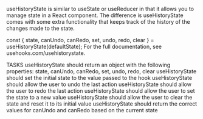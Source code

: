 useHistoryState is similar to useState or useReducer in that it allows you to manage state in a React component. The difference is useHistoryState comes with some extra functionality that keeps track of the history of the changes made to the state.

const { state, canUndo, canRedo, set, undo, redo, clear } = useHistoryState(defaultState);
For the full documentation, see usehooks.com/usehistorystate.

TASKS
useHistoryState should return an object with the following properties: state, canUndo, canRedo, set, undo, redo, clear
useHistoryState should set the initial state to the value passed to the hook
useHistoryState should allow the user to undo the last action
useHistoryState should allow the user to redo the last action
useHistoryState should allow the user to set the state to a new value
useHistoryState should allow the user to clear the state and reset it to its initial value
useHistoryState should return the correct values for canUndo and canRedo based on the current state